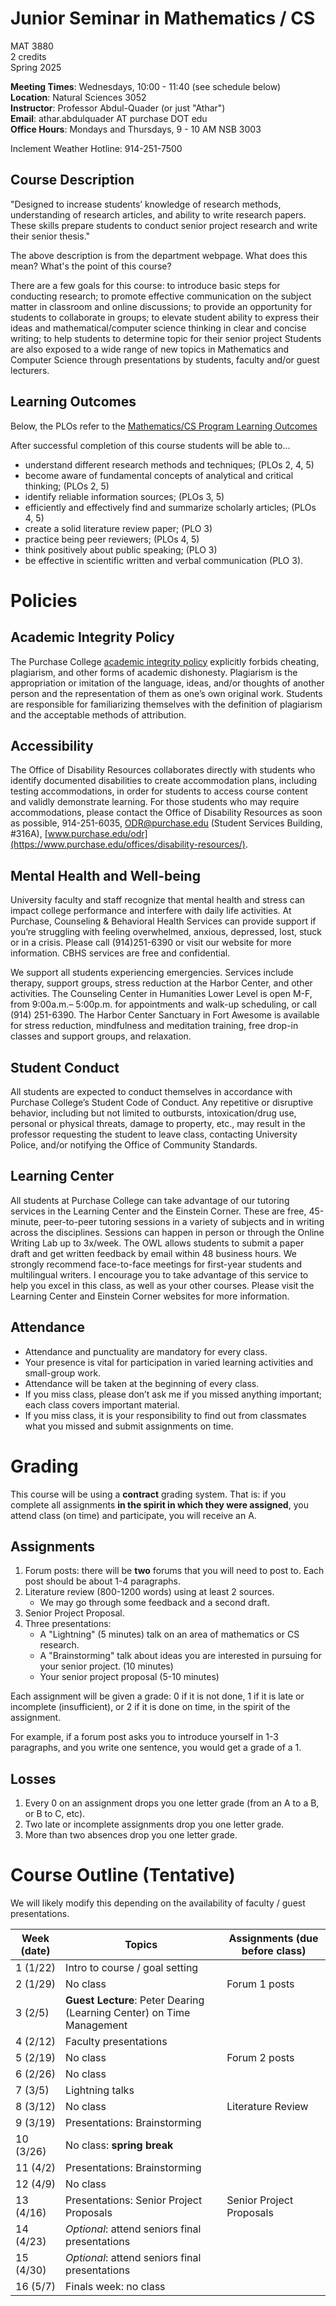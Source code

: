 # Junior Seminar in Mathematics / CS

MAT 3880  
2 credits  
Spring 2025

**Meeting Times**: Wednesdays, 10:00 - 11:40 (see schedule below)  
**Location**: Natural Sciences 3052    
**Instructor**: Professor Abdul-Quader (or just "Athar")  
**Email**: athar.abdulquader AT purchase DOT edu  
**Office Hours**: Mondays and Thursdays, 9 - 10 AM NSB 3003  

Inclement Weather Hotline: 914-251-7500

## Course Description

"Designed to increase students’ knowledge of research methods, understanding of research articles, and ability to write research papers. These skills prepare students to conduct senior project research and write their senior thesis."

The above description is from the department webpage. What does this mean? What's the point of this course?

There are a few goals for this course: to introduce basic steps for conducting research; to promote effective communication on the subject matter in classroom and online discussions; to provide an opportunity for
students to collaborate in groups; to elevate student ability to express their ideas and mathematical/computer science thinking in clear and concise writing; to help students to determine topic for their senior project Students are also exposed to a wide range of new topics in Mathematics and Computer Science through presentations by students, faculty and/or guest lecturers.

## Learning Outcomes

Below, the PLOs refer to the [Mathematics/CS Program Learning Outcomes](https://www.purchase.edu/academics/mathematics-computer-science/about-the-program/program-learning-outcomes/)

After successful completion of this course students will be able to...

* understand different research methods and techniques; (PLOs 2, 4, 5)
* become aware of fundamental concepts of analytical and critical thinking; (PLOs 2, 5)
* identify reliable information sources; (PLOs 3, 5)
* efficiently and effectively find and summarize scholarly articles; (PLOs 4, 5)
* create a solid literature review paper; (PLO 3)
* practice being peer reviewers; (PLOs 4, 5)
* think positively about public speaking; (PLO 3)
* be effective in scientific written and verbal communication (PLO 3).

# Policies

## Academic Integrity Policy

The Purchase College [academic integrity policy](https://www.purchase.edu/live/blurbs/840-academic-and-professional-integrity) explicitly forbids cheating, plagiarism, and other forms of academic dishonesty. Plagiarism is the appropriation or imitation of the language, ideas, and/or thoughts of another person and the representation of them as one’s own original work. Students are responsible for familiarizing themselves with the definition of plagiarism and the acceptable methods of attribution.

## Accessibility

The Office of Disability Resources collaborates directly with students who identify documented disabilities to create accommodation plans, including testing accommodations, in order for students to access course content and validly demonstrate learning. For those students who may require accommodations, please contact the Office of Disability Resources as soon as possible, 914-251-6035, ODR@purchase.edu (Student Services Building, #316A), [www.purchase.edu/odr](https://www.purchase.edu/offices/disability-resources/).

## Mental Health and Well-being

University faculty and staff recognize that mental health and stress can impact college performance and interfere with daily life activities. At Purchase, Counseling & Behavioral Health Services can provide support if you’re struggling with feeling overwhelmed, anxious, depressed, lost, stuck or in a crisis. Please call (914)251-6390 or visit our website  for more information. CBHS services are free and confidential. 

We support all students experiencing emergencies. Services include therapy, support groups, stress reduction at the Harbor Center, and other activities.  The Counseling Center in Humanities Lower Level is open M-F, from 9:00a.m.– 5:00p.m. for appointments and walk-up scheduling, or call (914) 251-6390.  The Harbor Center Sanctuary in Fort Awesome is available for stress reduction, mindfulness and meditation training, free drop-in classes and support groups, and relaxation.

## Student Conduct

All students are expected to conduct themselves in accordance with Purchase College’s Student Code of Conduct.  Any repetitive or disruptive behavior, including but not limited to outbursts, intoxication/drug use, personal or physical threats, damage to property, etc., may result in the professor requesting the student to leave class, contacting University Police, and/or notifying the Office of Community Standards.

## Learning Center

All students at Purchase College can take advantage of our tutoring services in the Learning Center and the Einstein Corner. These are free, 45-minute, peer-to-peer tutoring sessions in a variety of subjects and in writing across the disciplines. Sessions can happen in person or through the Online Writing Lab up to 3x/week. The OWL allows students to submit a paper draft and get written feedback by email within 48 business hours. We strongly recommend face-to-face meetings for first-year students and multilingual writers. I encourage you to take advantage of this service to help you excel in this class, as well as your other courses. Please visit the Learning Center and Einstein Corner websites for more information.

## Attendance

* Attendance and punctuality are mandatory for every class.
* Your presence is vital for participation in varied learning activities and small-group work.
* Attendance will be taken at the beginning of every class.
* If you miss class, please don’t ask me if you missed anything important; each class covers important material.
* If you miss class, it is your responsibility to find out from classmates what you missed and submit assignments on time.

# Grading

This course will be using a **contract** grading system. That is: if you complete all assignments **in the spirit in which they were assigned**, you attend class (on time) and participate, you will receive an A. 

## Assignments

1. Forum posts: there will be **two** forums that you will need to post to. Each post should be about 1-4 paragraphs.
2. Literature review (800-1200 words) using at least 2 sources.
   * We may go through some feedback and a second draft.
3. Senior Project Proposal.
4. Three presentations:
   * A "Lightning" (5 minutes) talk on an area of mathematics or CS research.
   * A "Brainstorming" talk about ideas you are interested in pursuing for your senior project. (10 minutes)
   * Your senior project proposal (5-10 minutes)

Each assignment will be given a grade: 0 if it is not done, 1 if it is late or incomplete (insufficient), or 2 if it is done on time, in the spirit of the assignment.

For example, if a forum post asks you to introduce yourself in 1-3 paragraphs, and you write one sentence, you would get a grade of a 1.

## Losses

1. Every 0 on an assignment drops you one letter grade (from an A to a B, or B to C, etc).
2. Two late or incomplete assignments drop you one letter grade.
3. More than two absences drop you one letter grade.

# Course Outline (Tentative)

We will likely modify this depending on the availability of faculty / guest presentations.

| Week (date) | Topics | Assignments (due before class) |
| ---- | ------ | -------- |
| 1 (1/22) | Intro to course / goal setting | |
| 2 (1/29) | No class | Forum 1 posts |
| 3 (2/5) | **Guest Lecture**: Peter Dearing (Learning Center) on Time Management | |
| 4 (2/12) | Faculty presentations | |
| 5 (2/19) | No class | Forum 2 posts |
| 6 (2/26) | No class | |
| 7 (3/5) | Lightning talks | |
| 8 (3/12) | No class | Literature Review | 
| 9 (3/19) | Presentations: Brainstorming | | 
| 10 (3/26) | No class: **spring break** | |
| 11 (4/2) | Presentations: Brainstorming | |
| 12 (4/9) | No class |  |
| 13 (4/16) | Presentations: Senior Project Proposals | Senior Project Proposals | 
| 14 (4/23) | *Optional*: attend seniors final presentations | |
| 15 (4/30) | *Optional*: attend seniors final presentations |  | 
| 16 (5/7) | Finals week: no class | | 
